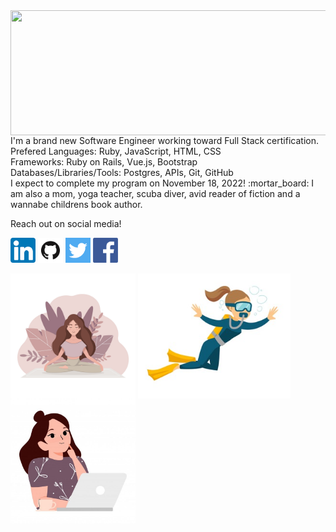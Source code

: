 <img src="images/World.png" width=1200; height=200; align=center>
<span style=font-size:100px">
I'm a brand new Software Engineer working toward Full Stack certification.<br />
Prefered 
  Languages: Ruby, JavaScript, HTML, CSS<br />
  Frameworks: Ruby on Rails, Vue.js, Bootstrap<br /> 
  Databases/Libraries/Tools: Postgres, APIs, Git, GitHub<br />
I expect to complete my program on November 18, 2022! :mortar_board:	
</span>
I am also a mom, yoga teacher, scuba diver, avid reader of fiction and a wannabe childrens book author. 
</p>
Reach out on social media!

<a href="https://www.linkedin.com/in/robyn-spaulding"><img src="images/linkedin.png" style="width:40px;height=40px;"></a>
<a href="https://github.com/robynspaulding"><img src="images/github.png" style="width:40px;height=40px;"></a>
<a href="https://twitter.com/RobynSp27"><img src="images/twitter.png" style="width:40px;height=40px;"></a>
<a href="https://m.me/robyn.morris.3382"><img src="images/facebook.png" style="width:40px;height=40px;"></a>

<img src="images/yoga.jpeg" width=200; align=center>    <img src="images/diver%20Small.jpeg" height=200; align=center>
                        <img src="images/coding.jpeg" width=200; align=center>


